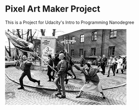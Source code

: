 # Pixel Art Maker Project

This is a Project for Udacity's Intro to Programming Nanodegree

![Image of Yaktocat](handbagwoman.jpg)
